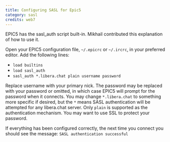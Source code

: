 ```yaml
---
title: Configuring SASL for Epic5
category: sasl
credits: web7
---
```


EPIC5 has the sasl_auth script built-in. Mikhail contributed this explanation
of how to use it.

Open your EPIC5 configuration file, `~/.epicrc` or `~/.ircrc`, in your
preferred editor. Add the following lines:

- `load builtins`
- `load sasl_auth`
- `sasl_auth *.libera.chat plain username password`

Replace username with your primary nick. The password may be replaced with
your password or omitted, in which case EPIC5 will prompt for the password
when it connects. You may change `*.libera.chat` to something more specific
if desired, but the `*` means SASL authentication will be attempted for any
libera.chat server.
Only `plain` is supported as the authentication mechanism. You may want to
use SSL to protect your password.

If everything has been configured correctly, the next time you connect you
should see the message: `SASL authentication successful`
